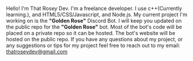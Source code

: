 Hello! I'm That Rosey Dev. I'm a freelance developer. I use c++(Currently learning.), and HTML5/CSS/Javascript, and Node.js.
My current project I'm working on is the **"Golden Rose"** Discord Bot. I will keep you updated on the public repo for the **"Golden Rose"** bot.
Most of the bot's code will be placed on a private repo so it can be hosted. The bot's website will be hosted on the public repo.
If you have any questions about my project, or any suggestions or tips for my project feel free to reach out to my email: thatroseydev@gmail.com  
